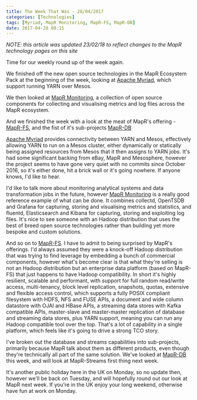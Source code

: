 ```yaml
---
title: The Week That Was - 28/04/2017
categories: [Technologies]
tags: [Myriad, MapR Monitoring, MapR-FS, MapR-DB]
date: 2017-04-28 08:15
---
```

*NOTE: this article was updated 23/02/18 to reflect changes to the MapR technology pages on this site*

Time for our weekly round up of the week again.

We finished off the new open source technologies in the MapR Ecosystem Pack at the beginning of the week, looking at [Apache Myriad](/technologies/apache-myriad), which support running YARN over Mesos.

We then looked at [MapR Monitoring](/technologies/mapr-monitoring/), a collection of open source components for collecting and visualising metrics and log files across the MapR ecosystem.

And we finished the week with a look at the meat of MapR's offering - [MapR-FS](/technologies/mapr-file-system), and the fist of it's sub-projects [MapR-DB](/technologies/mapr-file-system/mapr-db/)
<!--more-->

[Apache Myriad](/technologies/apache-myriad) provides connectivity between YARN and Mesos, effectively allowing YARN to run on a Mesos cluster, either dynamically or statically being assigned resources from Mesos that it then assigns to YARN jobs.  It's had some significant backing from eBay, MapR and Mesosphere, however the project seems to have gone very quiet with no commits since October 2016, so it's either done, hit a brick wall or it's going nowhere.  If anyone knows, I'd like to hear.

I'd like to talk more about monitoring analytical systems and data transformation jobs in the future, however [MapR Monitoring](/technologies/mapr-monitoring/) is a really good reference example of what can be done.  It combines collectd, OpenTSDB and Grafana for capturing, storing and visualising metrics and statistics, and fluentd, Elasticsearch and Kibana for capturing, storing and exploiting log files.  It's nice to see someone with an Hadoop distribution that uses the best of breed open source technologies rather than building yet more bespoke and custom solutions.

And so on to [MapR-FS](/technologies/mapr-file-system).  I have to admit to being surprised by MapR's offerings.  I'd always assumed they were a knock-off Hadoop distribution that was trying to find leverage by embedding a bunch of commercial components, however what's become clear is that what they're selling is not an Hadoop distribution but an enterprise data platform (based on MapR-FS) that just happens to have Hadoop compatibility.  In short it's highly resilient, scalable and performant, with support for full random read/write access, multi-tenancy, block level replication, snapshots, quotas, extensive and flexible access control, which supports a fully POSIX compliant filesystem with HDFS, NFS and FUSE APIs, a document and wide column datastore with OJAI and HBase APIs, a streaming data stores with Kafka compatible APIs, master-slave and master-master replication of database and streaming data stores, plus YARN support, meaning you can run any Hadoop compatible tool over the top.  That's a lot of capability in a single platform, which feels like it's going to drive a strong TCO story.

I've broken out the database and streams capabilities into sub-projects, primarily because MapR talk about them as different products, even though they're technically all part of the same solution.  We've looked at [MapR-DB](/technologies/mapr-file-system/mapr-db/) this week, and will look at MapR-Streams first thing next week.

It's another public holiday here in the UK on Monday, so no update then, however we'll be back on Tuesday, and will hopefully round out our look at MapR next week.  If you're in the UK enjoy your long weekend, otherwise have fun at work on Monday.